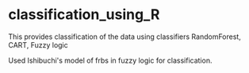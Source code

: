 # classification_using_R
This provides classification of the data using  classifiers RandomForest, CART, Fuzzy logic

Used Ishibuchi's model of frbs in fuzzy logic for classification.
